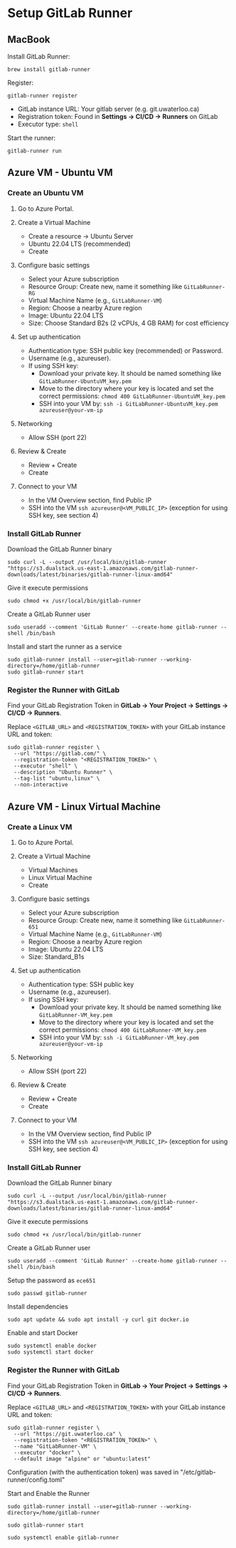 # Setup GitLab Runner

## MacBook

Install GitLab Runner:
```
brew install gitlab-runner
```

Register:
```
gitlab-runner register
```
- GitLab instance URL: Your gitlab server (e.g. git.uwaterloo.ca)
- Registration token: Found in **Settings -> CI/CD -> Runners** on GitLab
- Executor type: `shell`

Start the runner:
```
gitlab-runner run
```

## Azure VM - Ubuntu VM

### Create an Ubuntu VM
1. Go to Azure Portal. 

2. Create a Virtual Machine
   - Create a resource -> Ubuntu Server
   - Ubuntu 22.04 LTS (recommended)
   - Create

3. Configure basic settings
   - Select your Azure subscription
   - Resource Group: Create new, name it something like `GitLabRunner-RG`
   - Virtual Machine Name (e.g., `GitLabRunner-VM`)
   - Region: Choose a nearby Azure region
   - Image: Ubuntu 22.04 LTS
   - Size: Choose Standard B2s (2 vCPUs, 4 GB RAM) for cost efficiency

4. Set up authentication
   - Authentication type: SSH public key (recommended) or Password.
   - Username (e.g., azureuser).
   - If using SSH key:
       - Download your private key. It should be named something like `GitLabRunner-UbuntuVM_key.pem`
       - Move to the directory where your key is located and set the correct permissions:  `chmod 400 GitLabRunner-UbuntuVM_key.pem`
       - SSH into your VM by:  `ssh -i GitLabRunner-UbuntuVM_key.pem azureuser@your-vm-ip`

5. Networking
   - Allow SSH (port 22)

6. Review & Create
   - Review + Create
   - Create

7. Connect to your VM
   - In the VM Overview section, find Public IP
   - SSH into the VM `ssh azureuser@<VM_PUBLIC_IP>` (exception for using SSH key, see section 4)

### Install GitLab Runner

Download the GitLab Runner binary
```
sudo curl -L --output /usr/local/bin/gitlab-runner "https://s3.dualstack.us-east-1.amazonaws.com/gitlab-runner-downloads/latest/binaries/gitlab-runner-linux-amd64"

```

Give it execute permissions
```
sudo chmod +x /usr/local/bin/gitlab-runner
```

Create a GitLab Runner user
```
sudo useradd --comment 'GitLab Runner' --create-home gitlab-runner --shell /bin/bash
```

Install and start the runner as a service
```
sudo gitlab-runner install --user=gitlab-runner --working-directory=/home/gitlab-runner
sudo gitlab-runner start
```

### Register the Runner with GitLab

Find your GitLab Registration Token in **GitLab -> Your Project -> Settings -> CI/CD -> Runners**. 

Replace `<GITLAB_URL>` and `<REGISTRATION_TOKEN>` with your GitLab instance URL and token:
```
sudo gitlab-runner register \
  --url "https://gitlab.com/" \
  --registration-token "<REGISTRATION_TOKEN>" \
  --executor "shell" \
  --description "Ubuntu Runner" \
  --tag-list "ubuntu,linux" \
  --non-interactive
```



## Azure VM - Linux Virtual Machine

### Create a Linux VM
1. Go to Azure Portal. 

2. Create a Virtual Machine
   - Virtual Machines
   - Linux Virtual Machine
   - Create

3. Configure basic settings
   - Select your Azure subscription
   - Resource Group: Create new, name it something like `GitLabRunner-651`
   - Virtual Machine Name (e.g., `GitLabRunner-VM`)
   - Region: Choose a nearby Azure region
   - Image: Ubuntu 22.04 LTS
   - Size: Standard_B1s

4. Set up authentication
   - Authentication type: SSH public key
   - Username (e.g., azureuser).
   - If using SSH key:
       - Download your private key. It should be named something like `GitLabRunner-VM_key.pem`
       - Move to the directory where your key is located and set the correct permissions:  `chmod 400 GitLabRunner-VM_key.pem`
       - SSH into your VM by:  `ssh -i GitLabRunner-VM_key.pem azureuser@your-vm-ip`

5. Networking
   - Allow SSH (port 22)

6. Review & Create
   - Review + Create
   - Create

7. Connect to your VM
   - In the VM Overview section, find Public IP
   - SSH into the VM `ssh azureuser@<VM_PUBLIC_IP>` (exception for using SSH key, see section 4)

### Install GitLab Runner

Download the GitLab Runner binary
```
sudo curl -L --output /usr/local/bin/gitlab-runner "https://s3.dualstack.us-east-1.amazonaws.com/gitlab-runner-downloads/latest/binaries/gitlab-runner-linux-amd64"

```

Give it execute permissions
```
sudo chmod +x /usr/local/bin/gitlab-runner
```

Create a GitLab Runner user
```
sudo useradd --comment 'GitLab Runner' --create-home gitlab-runner --shell /bin/bash
```

Setup the password as `ece651`
```
sudo passwd gitlab-runner
```

Install dependencies
```
sudo apt update && sudo apt install -y curl git docker.io
```

Enable and start Docker
```
sudo systemctl enable docker
sudo systemctl start docker
```

### Register the Runner with GitLab

Find your GitLab Registration Token in **GitLab -> Your Project -> Settings -> CI/CD -> Runners**. 

Replace `<GITLAB_URL>` and `<REGISTRATION_TOKEN>` with your GitLab instance URL and token:
```
sudo gitlab-runner register \
  --url "https://git.uwaterloo.ca" \
  --registration-token "<REGISTRATION_TOKEN>" \
  --name "GitLabRunner-VM" \
  --executor "docker" \
  --default image "alpine" or "ubuntu:latest"
```

Configuration (with the authentication token) was saved in "/etc/gitlab-runner/config.toml"

Start and Enable the Runner
```
sudo gitlab-runner install --user=gitlab-runner --working-directory=/home/gitlab-runner
```
```
sudo gitlab-runner start
```
```
sudo systemctl enable gitlab-runner
```


